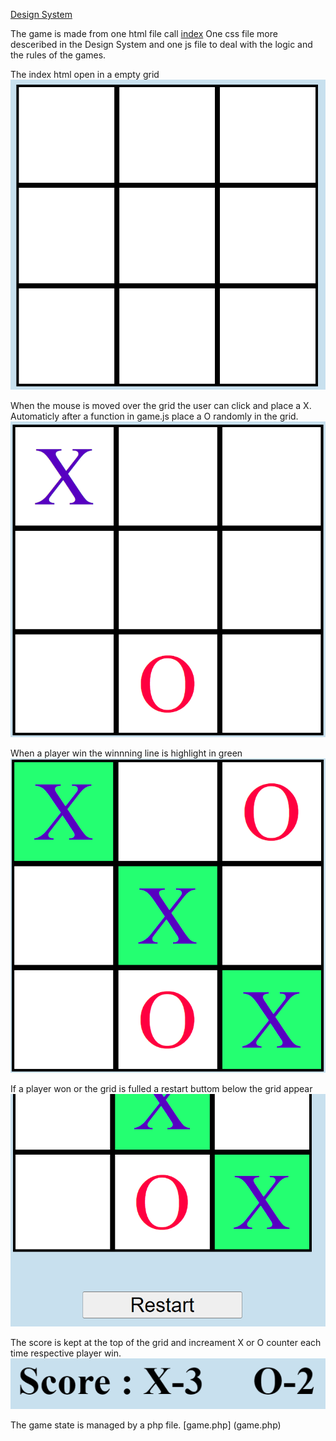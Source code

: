 [Design System](docs/design_system.md)

The game is made from one html file call [index](index.html)
One css file more desceribed in the Design System
and one js file to deal with the logic and the rules of the games.

The index html open in a empty grid
![empty grid](img/emptygrid.png)

When the mouse is moved over the grid the user can click and place a X.
Automaticly after a function in game.js place a O randomly in the grid.
![turns](img/turns.png)

When a player win the winnning line is highlight in green
![game over](img/gameover.png)

If a player won or the grid is fulled a restart buttom below the grid appear
![restart img](img/restart.png)

The score is kept at the top of the grid and increament X or O counter each time
respective player win.
![score](img/score.png)

The game state is managed by a php file. [game.php] (game.php)
